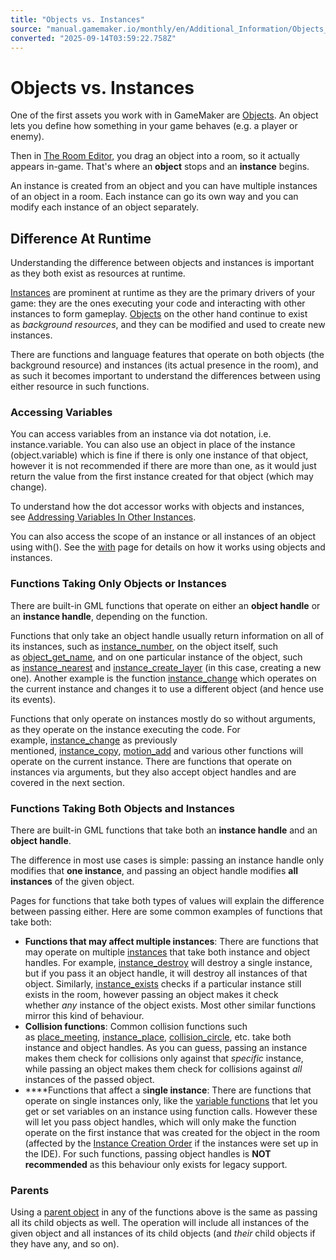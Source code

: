 ```yaml
---
title: "Objects vs. Instances"
source: "manual.gamemaker.io/monthly/en/Additional_Information/Objects_vs_Instances.htm"
converted: "2025-09-14T03:59:22.758Z"
---
```


# Objects vs. Instances

One of the first assets you work with in GameMaker are [Objects](../The_Asset_Editors/Objects.md). An object lets you define how something in your game behaves (e.g. a player or enemy).

Then in [The Room Editor](../The_Asset_Editors/Rooms.md), you drag an object into a room, so it actually appears in-game. That's where an **object** stops and an **instance** begins.

An instance is created from an object and you can have multiple instances of an object in a room. Each instance can go its own way and you can modify each instance of an object separately.

## Difference At Runtime

Understanding the difference between objects and instances is important as they both exist as resources at runtime.

[Instances](../GameMaker_Language/GML_Reference/Asset_Management/Instances/Instances.md) are prominent at runtime as they are the primary drivers of your game: they are the ones executing your code and interacting with other instances to form gameplay. [Objects](../GameMaker_Language/GML_Reference/Asset_Management/Objects/Objects.md) on the other hand continue to exist as _background resources_, and they can be modified and used to create new instances.

There are functions and language features that operate on both objects (the background resource) and instances (its actual presence in the room), and as such it becomes important to understand the differences between using either resource in such functions.

### Accessing Variables

You can access variables from an instance via dot notation, i.e. instance.variable. You can also use an object in place of the instance (object.variable) which is fine if there is only one instance of that object, however it is not recommended if there are more than one, as it would just return the value from the first instance created for that object (which may change).

To understand how the dot accessor works with objects and instances, see [Addressing Variables In Other Instances](../GameMaker_Language/GML_Overview/Addressing_Variables_In_Other_Instances.md).

You can also access the scope of an instance or all instances of an object using with(). See the [with](../GameMaker_Language/GML_Overview/Language_Features/with.md) page for details on how it works using objects and instances.

### Functions Taking Only Objects or Instances

There are built-in GML functions that operate on either an **object handle** or an **instance handle**, depending on the function.

Functions that only take an object handle usually return information on all of its instances, such as [instance\_number](../GameMaker_Language/GML_Reference/Asset_Management/Instances/instance_number.md), on the object itself, such as [object\_get\_name](../GameMaker_Language/GML_Reference/Asset_Management/Objects/object_get_name.md), and on one particular instance of the object, such as [instance\_nearest](../GameMaker_Language/GML_Reference/Asset_Management/Instances/instance_nearest.md) and [instance\_create\_layer](../GameMaker_Language/GML_Reference/Asset_Management/Instances/instance_create_layer.md) (in this case, creating a new one). Another example is the function [instance\_change](../GameMaker_Language/GML_Reference/Asset_Management/Instances/instance_change.md) which operates on the current instance and changes it to use a different object (and hence use its events).

Functions that only operate on instances mostly do so without arguments, as they operate on the instance executing the code. For example, [instance\_change](../GameMaker_Language/GML_Reference/Asset_Management/Instances/instance_change.md) as previously mentioned, [instance\_copy](../GameMaker_Language/GML_Reference/Asset_Management/Instances/instance_copy.md), [motion\_add](../GameMaker_Language/GML_Reference/Movement_And_Collisions/Movement/motion_add.md) and various other functions will operate on the current instance. There are functions that operate on instances via arguments, but they also accept object handles and are covered in the next section.

### Functions Taking Both Objects and Instances

There are built-in GML functions that take both an **instance handle** and an **object handle**.

The difference in most use cases is simple: passing an instance handle only modifies that **one instance**, and passing an object handle modifies **all instances** of the given object.

Pages for functions that take both types of values will explain the difference between passing either. Here are some common examples of functions that take both:

-   **Functions that may affect multiple instances**: There are functions that may operate on multiple [instances](../GameMaker_Language/GML_Reference/Asset_Management/Instances/Instances.md) that take both instance and object handles. For example, [instance\_destroy](../GameMaker_Language/GML_Reference/Asset_Management/Instances/instance_destroy.md) will destroy a single instance, but if you pass it an object handle, it will destroy all instances of that object. Similarly, [instance\_exists](../GameMaker_Language/GML_Reference/Asset_Management/Instances/instance_exists.md) checks if a particular instance still exists in the room, however passing an object makes it check whether _any_ instance of the object exists. Most other similar functions mirror this kind of behaviour.
-   **Collision functions**: Common collision functions such as [place\_meeting](../GameMaker_Language/GML_Reference/Movement_And_Collisions/Collisions/place_meeting.md), [instance\_place](../GameMaker_Language/GML_Reference/Asset_Management/Instances/instance_place.md), [collision\_circle](../GameMaker_Language/GML_Reference/Movement_And_Collisions/Collisions/collision_circle.md), etc. take both instance and object handles. As you can guess, passing an instance makes them check for collisions only against that _specific_ instance, while passing an object makes them check for collisions against _all_ instances of the passed object.
-   ****Functions that affect a s**ingle instance**: There are functions that operate on single instances only, like the [variable functions](../GameMaker_Language/GML_Reference/Variable_Functions/Variable_Functions.md) that let you get or set variables on an instance using function calls. However these will let you pass object handles, which will only make the function operate on the first instance that was created for the object in the room (affected by the [Instance Creation Order](../The_Asset_Editors/Room_Properties/Room_Properties.htm#creation_order) if the instances were set up in the IDE). For such functions, passing object handles is **NOT recommended** as this behaviour only exists for legacy support.

### Parents

Using a [parent object](../The_Asset_Editors/Object_Properties/Parent_Objects.md) in any of the functions above is the same as passing all its child objects as well. The operation will include all instances of the given object and all instances of its child objects (and _their_ child objects if they have any, and so on).
